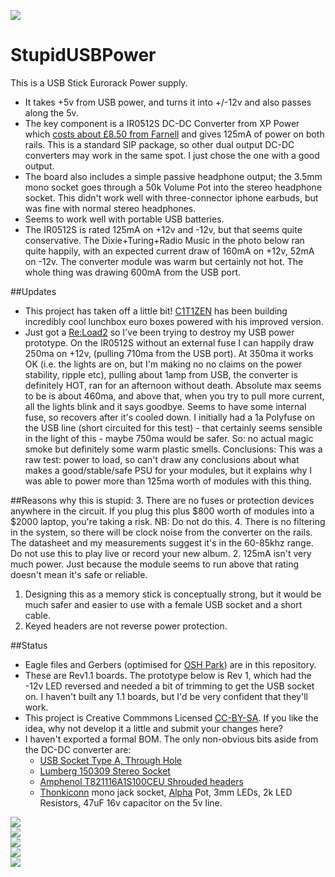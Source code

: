 ![](https://raw.githubusercontent.com/TomWhitwell/StupidUSBPower/master/Collateral/usbpwr2.jpg)  

# StupidUSBPower

This is a USB Stick Eurorack Power supply. 

- It takes +5v from USB power, and turns it into +/-12v and also passes along the 5v. 
- The key component is a IR0512S DC-DC Converter from XP Power which [costs about £8.50 from Farnell](http://uk.farnell.com/xp-power/ir0512s/dc-dc-converter-semi-reg-dual/dp/1860988) and gives 125mA of power on both rails.  This is a standard SIP package, so other dual output DC-DC converters may work in the same spot. I just chose the one with a good output. 
- The board also includes a simple passive headphone output; the 3.5mm mono socket goes through a 50k Volume Pot into the stereo headphone socket. This didn't work well with three-connector iphone earbuds, but was fine with normal stereo headphones. 
- Seems to work well with portable USB batteries. 
- The IR0512S is rated 125mA on +12v and -12v, but that seems quite conservative. The Dixie+Turing+Radio Music in the photo below ran quite happily, with an expected current draw of 160mA on +12v, 52mA on -12v. The converter module was warm but certainly not hot. The whole thing was drawing 600mA from the USB port. 

##Updates 
- This project has taken off a little bit! [C1T1ZEN](https://www.instagram.com/p/BEDGNGCOpEv/?taken-by=c1t1zen) has been building incredibly cool lunchbox euro boxes powered with his improved version. 
- Just got a [Re:Load2](http://www.arachnidlabs.com/reload-2/) so I've been trying to destroy my USB power prototype. On the IR0512S without an external fuse I can happily draw 250ma on +12v, (pulling 710ma from the USB port). At 350ma it works OK (i.e. the lights are on, but I'm making no no claims on the power stability, ripple etc), pulling about 1amp from USB, the converter is definitely HOT, ran for an afternoon without death. Absolute max seems to be is about 460ma, and above that, when you try to pull more current, all the lights blink and it says goodbye. Seems to have some internal fuse, so recovers after it's cooled down. I initially had a 1a Polyfuse on the USB line (short circuited for this test) - that certainly seems sensible in the light of this - maybe 750ma would be safer. So: no actual magic smoke but definitely some warm plastic smells. Conclusions: This was a raw test: power to load, so can't draw any conclusions about what makes a good/stable/safe PSU for your modules, but it explains why I was able to power more than 125ma worth of modules with this thing.

##Reasons why this is stupid: 
3. There are no fuses or protection devices anywhere in the circuit. If you plug this plus $800 worth of modules into a $2000 laptop, you're taking a risk. NB: Do not do this. 
4. There is no filtering in the system, so there will be clock noise from the converter on the rails. The datasheet and my measurements suggest it's in the 60-85khz range. Do not use this to play live or record your new album. 
2. 125mA isn't very much power. Just because the module seems to run above that rating doesn't mean it's safe or reliable.  
1. Designing this as a memory stick is conceptually strong, but it would be much safer and easier to use with a female USB socket and a short cable.
2. Keyed headers are not reverse power protection. 
 
##Status 
- Eagle files and Gerbers (optimised for [OSH Park](https://oshpark.com/)) are in this repository. 
- These are Rev1.1 boards. The prototype below is Rev 1, which had the -12v LED reversed and needed a bit of trimming to get the USB socket on. I haven't built any 1.1 boards, but I'd be very confident that they'll work. 
- This project is Creative Commmons Licensed [CC-BY-SA](https://creativecommons.org/licenses/by-sa/3.0/). If you like the idea, why not develop it a little and submit your changes here? 
- I haven't exported a formal BOM. The only non-obvious bits aside from the DC-DC converter are: 
    - [USB Socket Type A, Through Hole](http://uk.farnell.com/multicomp/mc32603/usb-2-0-type-a-plug-th/dp/1696544)  
    - [Lumberg  150309 Stereo Socket](http://uk.farnell.com/lumberg/1503-09/connector-rca-jack-3-5mm-3way/dp/1243244)
    - [Amphenol  T821116A1S100CEU  Shrouded headers](http://uk.farnell.com/amphenol/t821116a1s100ceu/header-vertical-2-54mm-16way/dp/2215308)  
    - [Thonkiconn](http://www.thonk.co.uk/shop/thonkiconn-3-5mm-jack-sockets-x50/) mono jack socket, [Alpha](http://www.thonk.co.uk/shop/ttpots/) Pot, 3mm LEDs, 2k LED Resistors, 47uF 16v capacitor on the 5v line. 

![](https://raw.githubusercontent.com/TomWhitwell/StupidUSBPower/master/Collateral/usbpwr3-main.jpg)  
![](https://raw.githubusercontent.com/TomWhitwell/StupidUSBPower/master/Collateral/usbpwr1.jpg)  
![](https://raw.githubusercontent.com/TomWhitwell/StupidUSBPower/master/Collateral/usbpwr4.jpg)  
![](https://raw.githubusercontent.com/TomWhitwell/StupidUSBPower/master/Collateral/usbpwr5.jpg)  
![](https://raw.githubusercontent.com/TomWhitwell/StupidUSBPower/master/Collateral/usbpwr6.jpg)  
